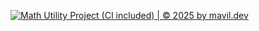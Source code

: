 [![Math Utility Project (CI included) | © 2025 by mavil.dev](https://github.com/mavil-chudomirovich/mathutil/actions/workflows/maven.yml/badge.svg)](https://github.com/mavil-chudomirovich/mathutil/actions/workflows/maven.yml)
